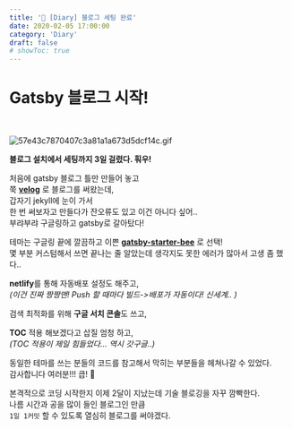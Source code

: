 ```yaml
---
title: '🌱 [Diary] 블로그 세팅 완료'
date: 2020-02-05 17:00:00
category: 'Diary'
draft: false
# showToc: true
---
```


<!-- 임시 저장 글 -->
<!-- Draft Post -->
<!-- Draft Post -->
<!-- Draft Post -->
<!-- Draft Post -->
<!-- Draft Post -->

# Gatsby 블로그 시작!

<div align="left">
<br/>

![57e43c7870407c3a81a1a673d5dcf14c.gif](https://images.velog.io/post-images/chajanee/5ce56ac0-47f5-11ea-b714-9d9c03cb250a/57e43c7870407c3a81a1a673d5dcf14c.gif)

**블로그 설치에서 세팅까지 3일 걸렸다. 훠우!** 

처음에 gatsby 블로그 틀만 만들어 놓고  
쭉 [**velog**](https://velog.io/@chajanee) 로 블로그를 써왔는데,  
갑자기 jekyll에 눈이 가서   
한 번 써보자고 만들다가 잔오류도 있고 이건 아니다 싶어..  
부랴부랴 구글링하고 gatsby로 갈아탔다! 

테마는 구글링 끝에 깔끔하고 이쁜 [**gatsby-starter-bee**](https://github.com/JaeYeopHan/gatsby-starter-bee) 로 선택!  
몇 부분 커스텀해서 쓰면 끝나는 줄 알았는데 생각지도 못한 에러가 많아서 고생 좀 했다..  

**netlify**를 통해 자동배포 설정도 해주고,  
_(이건 진짜 짱짱맨! Push 할 때마다 빌드->배포가 자동이다! 신세계.. )_  

검색 최적화를 위해 **구글 서치 콘솔**도 쓰고,  

**TOC** 적용 해보겠다고 삽질 엄청 하고,  
_(TOC 적용이 제일 힘들었다... 역시 갓구글..)_  

동일한 테마를 쓰는 분들의 코드를 참고해서 막히는 부분들을 헤쳐나갈 수 있었다.  
감사합니다 여러분!!! 큽! 🥺  

본격적으로 코딩 시작한지 이제 2달이 지났는데 기술 블로깅을 자꾸 깜빡한다.  
나름 시간과 공을 많이 들인 블로그인 만큼  
```1일 1커밋``` 할 수 있도록 열심히 블로그를 써야겠다.


</div>

